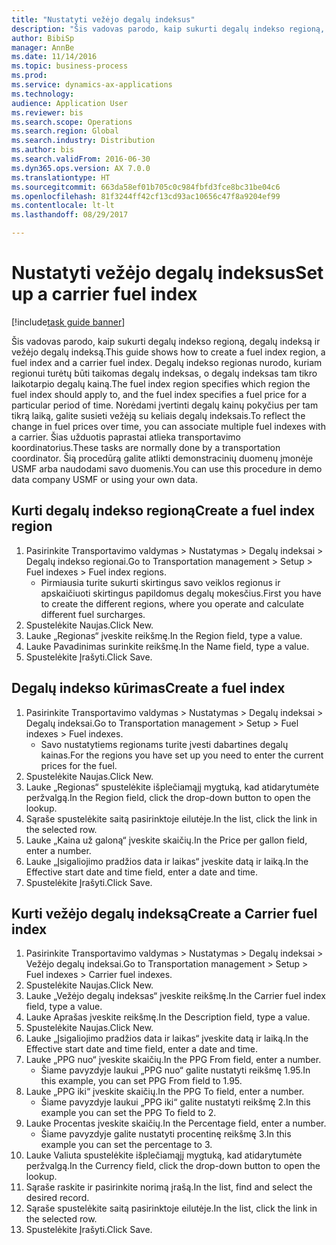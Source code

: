```yaml
--- 
title: "Nustatyti vežėjo degalų indeksus"
description: "Šis vadovas parodo, kaip sukurti degalų indekso regioną, degalų indeksą ir vežėjo degalų indeksą."
author: BibiSp
manager: AnnBe
ms.date: 11/14/2016
ms.topic: business-process
ms.prod: 
ms.service: dynamics-ax-applications
ms.technology: 
audience: Application User
ms.reviewer: bis
ms.search.scope: Operations
ms.search.region: Global
ms.search.industry: Distribution
ms.author: bis
ms.search.validFrom: 2016-06-30
ms.dyn365.ops.version: AX 7.0.0
ms.translationtype: HT
ms.sourcegitcommit: 663da58ef01b705c0c984fbfd3fce8bc31be04c6
ms.openlocfilehash: 81f3244ff42cf13cd93ac10656c47f8a9204ef99
ms.contentlocale: lt-lt
ms.lasthandoff: 08/29/2017

---
```

# <a name="set-up-a-carrier-fuel-index"></a><span data-ttu-id="e57b6-103">Nustatyti vežėjo degalų indeksus</span><span class="sxs-lookup"><span data-stu-id="e57b6-103">Set up a carrier fuel index</span></span>

[!include[task guide banner](../../includes/task-guide-banner.md)]

<span data-ttu-id="e57b6-104">Šis vadovas parodo, kaip sukurti degalų indekso regioną, degalų indeksą ir vežėjo degalų indeksą.</span><span class="sxs-lookup"><span data-stu-id="e57b6-104">This guide shows how to create a fuel index region, a fuel index and a carrier fuel index.</span></span> <span data-ttu-id="e57b6-105">Degalų indekso regionas nurodo, kuriam regionui turėtų būti taikomas degalų indeksas, o degalų indeksas tam tikro laikotarpio degalų kainą.</span><span class="sxs-lookup"><span data-stu-id="e57b6-105">The fuel index region specifies which region the fuel index should apply to, and the fuel index specifies a fuel price for a particular period of time.</span></span> <span data-ttu-id="e57b6-106">Norėdami įvertinti degalų kainų pokyčius per tam tikrą laiką, galite susieti vežėją su keliais degalų indeksais.</span><span class="sxs-lookup"><span data-stu-id="e57b6-106">To reflect the change in fuel prices over time, you can associate multiple fuel indexes with a carrier.</span></span>  <span data-ttu-id="e57b6-107">Šias užduotis paprastai atlieka transportavimo koordinatorius.</span><span class="sxs-lookup"><span data-stu-id="e57b6-107">These tasks are normally done by a transportation coordinator.</span></span> <span data-ttu-id="e57b6-108">Šią procedūrą galite atlikti demonstracinių duomenų įmonėje USMF arba naudodami savo duomenis.</span><span class="sxs-lookup"><span data-stu-id="e57b6-108">You can use this procedure in demo data company USMF or using your own data.</span></span>


## <a name="create-a-fuel-index-region"></a><span data-ttu-id="e57b6-109">Kurti degalų indekso regioną</span><span class="sxs-lookup"><span data-stu-id="e57b6-109">Create a fuel index region</span></span>
1. <span data-ttu-id="e57b6-110">Pasirinkite Transportavimo valdymas > Nustatymas > Degalų indeksai > Degalų indekso regionai.</span><span class="sxs-lookup"><span data-stu-id="e57b6-110">Go to Transportation management > Setup > Fuel indexes > Fuel index regions.</span></span>
    * <span data-ttu-id="e57b6-111">Pirmiausia turite sukurti skirtingus savo veiklos regionus ir apskaičiuoti skirtingus papildomus degalų mokesčius.</span><span class="sxs-lookup"><span data-stu-id="e57b6-111">First you have to create the different regions, where you operate and calculate different fuel surcharges.</span></span>  
2. <span data-ttu-id="e57b6-112">Spustelėkite Naujas.</span><span class="sxs-lookup"><span data-stu-id="e57b6-112">Click New.</span></span>
3. <span data-ttu-id="e57b6-113">Lauke „Regionas“ įveskite reikšmę.</span><span class="sxs-lookup"><span data-stu-id="e57b6-113">In the Region field, type a value.</span></span>
4. <span data-ttu-id="e57b6-114">Lauke Pavadinimas surinkite reikšmę.</span><span class="sxs-lookup"><span data-stu-id="e57b6-114">In the Name field, type a value.</span></span>
5. <span data-ttu-id="e57b6-115">Spustelėkite Įrašyti.</span><span class="sxs-lookup"><span data-stu-id="e57b6-115">Click Save.</span></span>

## <a name="create-a-fuel-index"></a><span data-ttu-id="e57b6-116">Degalų indekso kūrimas</span><span class="sxs-lookup"><span data-stu-id="e57b6-116">Create a fuel index</span></span>
1. <span data-ttu-id="e57b6-117">Pasirinkite Transportavimo valdymas > Nustatymas > Degalų indeksai > Degalų indeksai.</span><span class="sxs-lookup"><span data-stu-id="e57b6-117">Go to Transportation management > Setup > Fuel indexes > Fuel indexes.</span></span>
    * <span data-ttu-id="e57b6-118">Savo nustatytiems regionams turite įvesti dabartines degalų kainas.</span><span class="sxs-lookup"><span data-stu-id="e57b6-118">For the regions you have set up you need to enter the current prices for the fuel.</span></span>  
2. <span data-ttu-id="e57b6-119">Spustelėkite Naujas.</span><span class="sxs-lookup"><span data-stu-id="e57b6-119">Click New.</span></span>
3. <span data-ttu-id="e57b6-120">Lauke „Regionas“ spustelėkite išplečiamąjį mygtuką, kad atidarytumėte peržvalgą.</span><span class="sxs-lookup"><span data-stu-id="e57b6-120">In the Region field, click the drop-down button to open the lookup.</span></span>
4. <span data-ttu-id="e57b6-121">Sąraše spustelėkite saitą pasirinktoje eilutėje.</span><span class="sxs-lookup"><span data-stu-id="e57b6-121">In the list, click the link in the selected row.</span></span>
5. <span data-ttu-id="e57b6-122">Lauke „Kaina už galoną“ įveskite skaičių.</span><span class="sxs-lookup"><span data-stu-id="e57b6-122">In the Price per gallon field, enter a number.</span></span>
6. <span data-ttu-id="e57b6-123">Lauke „Įsigaliojimo pradžios data ir laikas“ įveskite datą ir laiką.</span><span class="sxs-lookup"><span data-stu-id="e57b6-123">In the Effective start date and time field, enter a date and time.</span></span>
7. <span data-ttu-id="e57b6-124">Spustelėkite Įrašyti.</span><span class="sxs-lookup"><span data-stu-id="e57b6-124">Click Save.</span></span>

## <a name="create-a-carrier-fuel-index"></a><span data-ttu-id="e57b6-125">Kurti vežėjo degalų indeksą</span><span class="sxs-lookup"><span data-stu-id="e57b6-125">Create a Carrier fuel index</span></span>
1. <span data-ttu-id="e57b6-126">Pasirinkite Transportavimo valdymas > Nustatymas > Degalų indeksai > Vežėjo degalų indeksai.</span><span class="sxs-lookup"><span data-stu-id="e57b6-126">Go to Transportation management > Setup > Fuel indexes > Carrier fuel indexes.</span></span>
2. <span data-ttu-id="e57b6-127">Spustelėkite Naujas.</span><span class="sxs-lookup"><span data-stu-id="e57b6-127">Click New.</span></span>
3. <span data-ttu-id="e57b6-128">Lauke „Vežėjo degalų indeksas“ įveskite reikšmę.</span><span class="sxs-lookup"><span data-stu-id="e57b6-128">In the Carrier fuel index field, type a value.</span></span>
4. <span data-ttu-id="e57b6-129">Lauke Aprašas įveskite reikšmę.</span><span class="sxs-lookup"><span data-stu-id="e57b6-129">In the Description field, type a value.</span></span>
5. <span data-ttu-id="e57b6-130">Spustelėkite Naujas.</span><span class="sxs-lookup"><span data-stu-id="e57b6-130">Click New.</span></span>
6. <span data-ttu-id="e57b6-131">Lauke „Įsigaliojimo pradžios data ir laikas“ įveskite datą ir laiką.</span><span class="sxs-lookup"><span data-stu-id="e57b6-131">In the Effective start date and time field, enter a date and time.</span></span>
7. <span data-ttu-id="e57b6-132">Lauke „PPG nuo“ įveskite skaičių.</span><span class="sxs-lookup"><span data-stu-id="e57b6-132">In the PPG From field, enter a number.</span></span>
    * <span data-ttu-id="e57b6-133">Šiame pavyzdyje laukui „PPG nuo“ galite nustatyti reikšmę 1.95.</span><span class="sxs-lookup"><span data-stu-id="e57b6-133">In this example, you can set PPG From field to 1.95.</span></span>  
8. <span data-ttu-id="e57b6-134">Lauke „PPG iki“ įveskite skaičių.</span><span class="sxs-lookup"><span data-stu-id="e57b6-134">In the PPG To field, enter a number.</span></span>
    * <span data-ttu-id="e57b6-135">Šiame pavyzdyje laukui „PPG iki“ galite nustatyti reikšmę 2.</span><span class="sxs-lookup"><span data-stu-id="e57b6-135">In this example you can set the PPG To field to 2.</span></span>  
9. <span data-ttu-id="e57b6-136">Lauke Procentas įveskite skaičių.</span><span class="sxs-lookup"><span data-stu-id="e57b6-136">In the Percentage field, enter a number.</span></span>
    * <span data-ttu-id="e57b6-137">Šiame pavyzdyje galite nustatyti procentinę reikšmę 3.</span><span class="sxs-lookup"><span data-stu-id="e57b6-137">In this example you can set the percentage to 3.</span></span>  
10. <span data-ttu-id="e57b6-138">Lauke Valiuta spustelėkite išplečiamąjį mygtuką, kad atidarytumėte peržvalgą.</span><span class="sxs-lookup"><span data-stu-id="e57b6-138">In the Currency field, click the drop-down button to open the lookup.</span></span>
11. <span data-ttu-id="e57b6-139">Sąraše raskite ir pasirinkite norimą įrašą.</span><span class="sxs-lookup"><span data-stu-id="e57b6-139">In the list, find and select the desired record.</span></span>
12. <span data-ttu-id="e57b6-140">Sąraše spustelėkite saitą pasirinktoje eilutėje.</span><span class="sxs-lookup"><span data-stu-id="e57b6-140">In the list, click the link in the selected row.</span></span>
13. <span data-ttu-id="e57b6-141">Spustelėkite Įrašyti.</span><span class="sxs-lookup"><span data-stu-id="e57b6-141">Click Save.</span></span>


